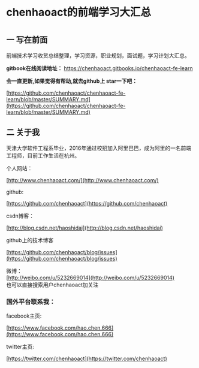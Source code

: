 # chenhaoact的前端学习大汇总

# 

## 一 写在前面

前端技术学习收货总结整理，学习资源，职业规划，面试题，学习计划大汇总。

**gitbook在线阅读地址：**
[https://chenhaoact.gitbooks.io/chenhaoact-fe-learn](https://chenhaoact.gitbooks.io/chenhaoact-fe-learn)

**会一直更新,如果觉得有帮助,就去github上 star一下吧：**

[https://github.com/chenhaoact/chenhaoact-fe-learn/blob/master/SUMMARY.md](https://github.com/chenhaoact/chenhaoact-fe-learn/blob/master/SUMMARY.md)

## 二 关于我

天津大学软件工程系毕业，2016年通过校招加入阿里巴巴，成为阿里的一名前端工程师，目前工作生活在杭州。

个人网站：

[http://www.chenhaoact.com/](http://www.chenhaoact.com/)

github:

[https://github.com/chenhaoact](https://github.com/chenhaoact)

csdn博客：

[http://blog.csdn.net/haoshidai](http://blog.csdn.net/haoshidai)

github上的技术博客

[https://github.com/chenhaoact/blog/issues](https://github.com/chenhaoact/blog/issues)

微博：  
[http://weibo.com/u/5232669014](http://weibo.com/u/5232669014)  
也可以直接搜索用户chenhaoact加关注



### 国外平台联系我：

facebook主页:

[https://www.facebook.com/hao.chen.666](https://www.facebook.com/hao.chen.666)

twitter主页:

[https://twitter.com/chenhaoact](https://twitter.com/chenhaoact)